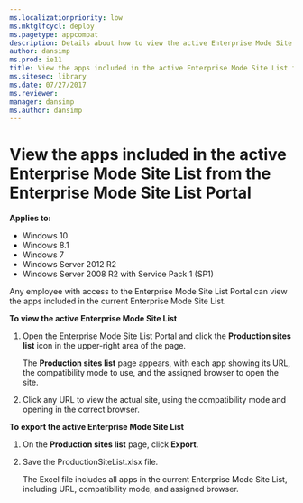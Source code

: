 ```yaml
---
ms.localizationpriority: low
ms.mktglfcycl: deploy
ms.pagetype: appcompat
description: Details about how to view the active Enterprise Mode Site List from the Enterprise Mode Site List Portal.
author: dansimp
ms.prod: ie11
title: View the apps included in the active Enterprise Mode Site List from the Enterprise Mode Site List Portal (Internet Explorer 11 for IT Pros)
ms.sitesec: library
ms.date: 07/27/2017
ms.reviewer: 
manager: dansimp
ms.author: dansimp
---
```


# View the apps included in the active Enterprise Mode Site List from the Enterprise Mode Site List Portal

**Applies to:**

-   Windows 10
-   Windows 8.1
-   Windows 7
-   Windows Server 2012 R2
-   Windows Server 2008 R2 with Service Pack 1 (SP1)

Any employee with access to the Enterprise Mode Site List Portal can view the apps included in the current Enterprise Mode Site List.

**To view the active Enterprise Mode Site List**
1. Open the Enterprise Mode Site List Portal and click the **Production sites list** icon in the upper-right area of the page.

    The **Production sites list** page appears, with each app showing its URL, the compatibility mode to use, and the assigned browser to open the site.

2. Click any URL to view the actual site, using the compatibility mode and opening in the correct browser.
 

**To export the active Enterprise Mode Site List**
1. On the **Production sites list** page, click **Export**.

2. Save the ProductionSiteList.xlsx file.

   The Excel file includes all apps in the current Enterprise Mode Site List, including URL, compatibility mode, and assigned browser.
